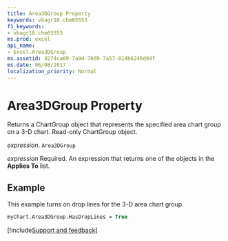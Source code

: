 ```yaml
---
title: Area3DGroup Property
keywords: vbagr10.chm65553
f1_keywords:
- vbagr10.chm65553
ms.prod: excel
api_name:
- Excel.Area3DGroup
ms.assetid: 4274ca69-7a9d-76d9-7a57-814b6246d94f
ms.date: 06/08/2017
localization_priority: Normal
---
```



# Area3DGroup Property

Returns a ChartGroup object that represents the specified area chart group on a 3-D chart. Read-only ChartGroup object.

_expression_. `Area3DGroup`

 _expression_ Required. An expression that returns one of the objects in the **Applies To** list.


## Example

This example turns on drop lines for the 3-D area chart group.


```vb
myChart.Area3DGroup.HasDropLines = True
```

[!include[Support and feedback](~/includes/feedback-boilerplate.md)]